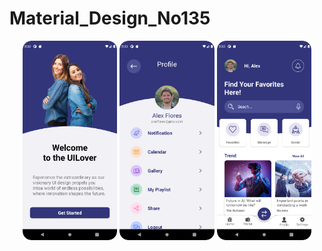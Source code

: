 # Material_Design_No135

<p align="center">
    <img src="Image/Intro.png" width="30%"/>
    <img src="Image/Profile.png" width="30%"/>
    <img src="Image/Dashboard.png" width="30%"/>
</p>
